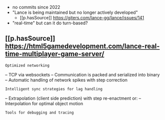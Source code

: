
- no commits since 2022
- "Lance is being maintained but no longer actively developed"
  - [[p.hasSource]] https://giters.com/lance-gg/lance/issues/141
- "real-time" but can it do turn-based?

## [[p.hasSource]] https://html5gamedevelopment.com/lance-real-time-multiplayer-game-server/

    Optimized networking
– TCP via websockets
– Communication is packed and serialized into binary
– Automatic handling of network spikes with step correction

    Intelligent sync strategies for lag handling

– Extrapolation (client side prediction) with step re-enactment or:
– Interpolation for optimal object motion

    Tools for debugging and tracing
